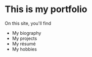 # This is my portfolio

On this site, you'll find

* My biography
* My projects
* My résumé
* My hobbies

